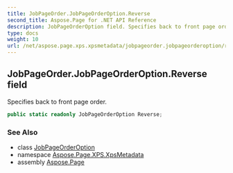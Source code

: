 ```yaml
---
title: JobPageOrder.JobPageOrderOption.Reverse
second_title: Aspose.Page for .NET API Reference
description: JobPageOrderOption field. Specifies back to front page order
type: docs
weight: 10
url: /net/aspose.page.xps.xpsmetadata/jobpageorder.jobpageorderoption/reverse/
---
```

## JobPageOrder.JobPageOrderOption.Reverse field

Specifies back to front page order.

```csharp
public static readonly JobPageOrderOption Reverse;
```

### See Also

* class [JobPageOrderOption](../)
* namespace [Aspose.Page.XPS.XpsMetadata](../../jobpageorder.jobpageorderoption/)
* assembly [Aspose.Page](../../../)



